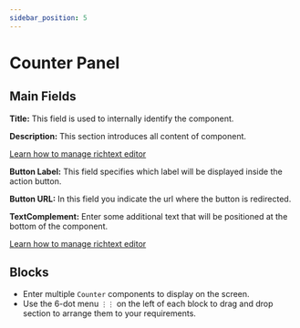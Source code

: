 ```yaml
---
sidebar_position: 5
---
```


# Counter Panel

## Main Fields

**Title:** This field is used to internally identify the component.

**Description:** This section introduces all content of component.

[Learn how to manage richtext editor](/docs/components/richtext)

**Button Label:** This field specifies which label will be displayed inside the action button.

**Button URL:** In this field you indicate the url where the button is redirected.

**TextComplement:** Enter some additional text that will be positioned at the bottom of the component.

[Learn how to manage richtext editor](/docs/components/richtext)

## Blocks

- Enter multiple `Counter` components to display on the screen.
- Use the 6-dot menu `⋮⋮` on the left of each block to drag and drop section to arrange them to your requirements.